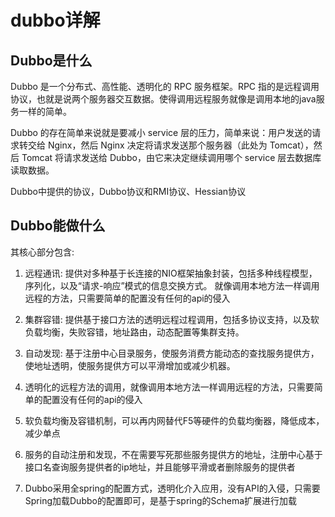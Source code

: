 # dubbo详解



## Dubbo是什么

Dubbo 是一个分布式、高性能、透明化的 RPC 服务框架。RPC 指的是远程调用协议，也就是说两个服务器交互数据。使得调用远程服务就像是调用本地的java服务一样的简单。

Dubbo 的存在简单来说就是要减小 service 层的压力，简单来说：用户发送的请求转交给 Nginx，然后 Nginx 决定将请求发送那个服务器（此处为 Tomcat），然后 Tomcat 将请求发送给 Dubbo，由它来决定继续调用哪个 service 层去数据库读取数据。

Dubbo中提供的协议，Dubbo协议和RMI协议、Hessian协议 



## Dubbo能做什么

其核心部分包含:

1. 远程通讯: 提供对多种基于长连接的NIO框架抽象封装，包括多种线程模型，序列化，以及“请求-响应”模式的信息交换方式。 就像调用本地方法一样调用远程的方法，只需要简单的配置没有任何的api的侵入 
2. 集群容错: 提供基于接口方法的透明远程过程调用，包括多协议支持，以及软负载均衡，失败容错，地址路由，动态配置等集群支持。
3. 自动发现: 基于注册中心目录服务，使服务消费方能动态的查找服务提供方，使地址透明，使服务提供方可以平滑增加或减少机器。 





1. 透明化的远程方法的调用，就像调用本地方法一样调用远程的方法，只需要简单的配置没有任何的api的侵入

2. 软负载均衡及容错机制，可以再内网替代F5等硬件的负载均衡器，降低成本，减少单点

3. 服务的自动注册和发现，不在需要写死那些服务提供方的地址，注册中心基于接口名查询服务提供者的ip地址，并且能够平滑或者删除服务的提供者

4. Dubbo采用全spring的配置方式，透明化介入应用，没有API的入侵，只需要Spring加载Dubbo的配置即可，是基于spring的Schema扩展进行加载

